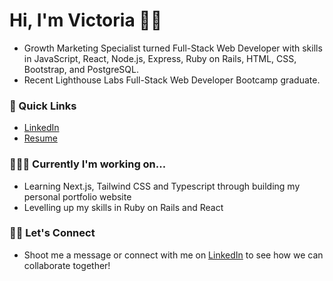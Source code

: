 <!--
**vwong02/vwong02** is a ✨ _special_ ✨ repository because its `README.md` (this file) appears on your GitHub profile.

Here are some ideas to get you started:

- 🔭 I’m currently working on ...
- 🌱 I’m currently learning ...
- 👯 I’m looking to collaborate on ...
- 🤔 I’m looking for help with ...
- 💬 Ask me about ...
- 📫 How to reach me: ...
- 😄 Pronouns: ...
- ⚡ Fun fact: ...
-->

# Hi, I'm Victoria 👋🏼

- Growth Marketing Specialist turned Full-Stack Web Developer with skills in JavaScript, React, Node.js, Express, Ruby on Rails, HTML, CSS, Bootstrap, and PostgreSQL. 
- Recent Lighthouse Labs Full-Stack Web Developer Bootcamp graduate.


### 🔗 Quick Links
- [LinkedIn](https://www.linkedin.com/in/vwong02/)
- [Resume](https://flowcv.com/resume/o187pp8r8w)



### 👩🏼‍💻 Currently I'm working on...
- Learning Next.js, Tailwind CSS and Typescript through building my personal portfolio website 
- Levelling up my skills in Ruby on Rails and React


### 🤝🏼 Let's Connect
- Shoot me a message or connect with me on [LinkedIn](https://www.linkedin.com/in/vwong02/) to see how we can collaborate together!
